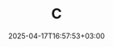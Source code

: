 ---
weight: 999
title: "C"
description: ""
icon: "article"
date: "2025-04-17T16:57:53+03:00"
lastmod: "2025-04-17T16:57:53+03:00"
draft: false
toc: true
---